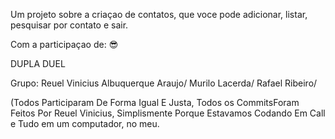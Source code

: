 Um projeto sobre a criaçao de contatos, que voce pode adicionar, listar, pesquisar por contato e sair.

Com a participaçao de: 😎

DUPLA DUEL

Grupo:
Reuel Vinicius Albuquerque Araujo/
Murilo Lacerda/
Rafael Ribeiro/

(Todos Participaram De Forma Igual E Justa, Todos os CommitsForam Feitos Por Reuel Vinicius, Simplismente Porque Estavamos Codando
Em Call e Tudo em um computador, no meu.